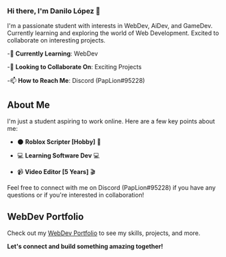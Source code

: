 ### Hi there, I'm Danilo López 👋

I'm a passionate student with interests in WebDev, AiDev, and GameDev. Currently learning and exploring the world of Web Development. Excited to collaborate on interesting projects.

-🌱 **Currently Learning**: WebDev

-💼 **Looking to Collaborate On**: Exciting Projects

-📫 **How to Reach Me**: Discord (PapLion#95228)

## About Me
I'm just a student aspiring to work online. Here are a few key points about me:

- 🌑 **Roblox Scripter [Hobby]** 🚀
  
- 💻 **Learning Software Dev** 💻
  
- 📹 **Video Editor [5 Years]** 🎬

Feel free to connect with me on Discord (PapLion#95228) if you have any questions or if you're interested in collaboration!

## WebDev Portfolio
Check out my [WebDev Portfolio](https://paplion.github.io/Portafolio-Panda/src/html/) to see my skills, projects, and more.

**Let's connect and build something amazing together!**


<!---
PapLion/PapLion is a ✨ special ✨ repository because its `README.md` (this file) appears on your GitHub profile.
You can click the Preview link to take a look at your changes.
--->
